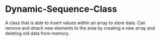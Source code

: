 # Dynamic-Sequence-Class
A class that is able to insert values within an array to store data. Can remove and attach new elements to the area by creating a new array and deleting old data from memory.

